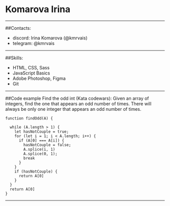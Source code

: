 # Komarova Irina
********* 
##Contacts:
* discord: Irina Komarova (@kmrvais)
* telegram: @kmrvais
********* 
##Skills:
* HTML, CSS, Sass
* JavaScript Basics
* Adobe Photoshop, Figma
* Git
********* 
##Code example
Find the odd int (Kata codewars):
Given an array of integers, find the one that appears an odd number of times.
There will always be only one integer that appears an odd number of times.
```
function findOdd(A) {
  
  while (A.length > 1) {
    let hasNotCouple = true;
    for (let i = 1; i < A.length; i++) {
      if (A[0] === A[i]) {
        hasNotCouple = false;
        A.splice(i, 1)
        A.splice(0, 1);
        break
      } 
    }
    if (hasNotCouple) {
      return A[0]
    }
  }
  return A[0]
}
```
********* 

